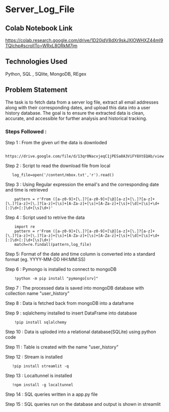 # Server_Log_File

## Colab Notebook Link

https://colab.research.google.com/drive/1D20jdV8dXr9skJXIOWHXZ44ml9TQIchp#scrollTo=WRxL8ORkM7jm

## Technologies Used

Python, SQL , SQlite, MongoDB, REgex

## Problem Statement

The task is to fetch data from a server log file, extract all email addresses along with their corresponding dates,
and upload this data into a user history database. The goal is to ensure the extracted data is clean, accurate, and
accessible for further analysis and historical tracking.

### Steps Followed :

   Step 1 : From the given url the data is downloded
   
      https://drive.google.com/file/d/13qr0NacvjeqC1jPESa8A3ViFY8XtEQAb/view 
      
   Step 2 : Script to read the download file from local
   
       log_file=open('/content/mbox.txt','r').read()
       
   Step 3 : Using Regular expression the email's and the corresponding date and time  is retrieved
   
        pattern = r'From ([a-z0-9]+[\.]?[a-z0-9]+[\@][a-z]+[\.]?[a-z]+[\.]?[a-z]+[\.]?[a-z]+[\s]+[A-Za-z]+[\s]+[A-Za-z]+[\s]+[\d]+[\s]+\d+[:]\d+[:]\d+[\s]\d+)'

   Step 4 : Script used to retrive the data
   
        import re
        pattern = r'From ([a-z0-9]+[\.]?[a-z0-9]+[\@][a-z]+[\.]?[a-z]+[\.]?[a-z]+[\.]?[a-z]+[\s]+[A-Za-z]+[\s]+[A-Za-z]+[\s]+[\d]+[\s]+\d+[:]\d+[:]\d+[\s]\d+)'
        match=re.findall(pattern,log_file)
  
   Step 5:  Format of the date and time column is converted into a standard format (eg. YYYY-MM-DD HH:MM:SS) 

   Step 6 :  Pymongo is installed to connect to mongoDB
        
        !python -m pip install "pymongo[srv]"
   
   Step 7 : The processed data is saved into mongoDB database with collection name "user_history"

   Step 8 : Data is fetched back from mongoDB into a dataframe
   
   Step 9 : sqlalchemy installed to insert DataFrame into database
   
        !pip install sqlalchemy
   
   Step 10 :  Data is uploded into a relational database(SQLite) using python code

   Step 11 :  Table is created with the name "user_history"

   Step 12 :  Stream is installed

       !pip install streamlit -q
       
   Step 13 :  Localtunnel is installed    

       !npm install -g localtunnel

   Step 14 :  SQL queries written in a app.py file 

   Step 15 :  SQL queries run on the database and output is shown in streamlit

  





